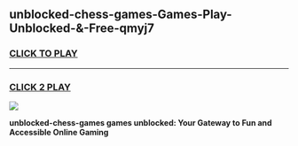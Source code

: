 
## unblocked-chess-games-Games-Play-Unblocked-&-Free-qmyj7
<h3>
<a href="https://premium76.site?title=unblocked-chess-games&ref=24A">CLICK TO PLAY</a></h3>
<hr>

<h3>
<a href="https://premium76.site?title=unblocked-chess-games&ref=24A">CLICK 2 PLAY</a>
  
</h3>

<a href="https://premium76.site?title=unblocked-chess-games&ref=24A"><img src="https://clearcache.store/games.png"></a>


**unblocked-chess-games games unblocked: Your Gateway to Fun and Accessible Online Gaming**
